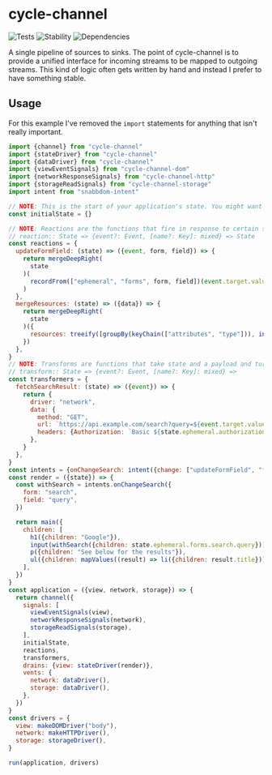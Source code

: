 # cycle-channel

![Tests][BADGE_TRAVIS]
![Stability][BADGE_STABILITY]
![Dependencies][BADGE_DEPENDENCY]

A single pipeline of sources to sinks. The point of cycle-channel is to provide a unified interface for incoming streams to be mapped to outgoing streams. This kind of logic often gets written by hand and instead I prefer to have something stable.


## Usage

For this example I've removed the `import` statements for anything that isn't really important.


``` javascript
import {channel} from "cycle-channel"
import {stateDriver} from "cycle-channel"
import {dataDriver} from "cycle-channel"
import {viewEventSignals} from "cycle-channel-dom"
import {networkResponseSignals} from "cycle-channel-http"
import {storageReadSignals} from "cycle-channel-storage"
import intent from "snabbdom-intent"

// NOTE: This is the start of your application's state. You might want something more complicated than this.
const initialState = {}

// NOTE: Reactions are the functions that fire in response to certain signals. They receive the current state and the payload). They return the next state:
// reaction:: State => {event?: Event, [name?: Key]: mixed} => State
const reactions = {
  updateFormField: (state) => ({event, form, field}) => {
    return mergeDeepRight(
      state
    )(
      recordFrom(["ephemeral", "forms", form, field])(event.target.value)
    )
  },
  mergeResources: (state) => ({data}) => {
    return mergeDeepRight(
      state
    )({
      resources: treeify([groupBy(keyChain(["attributes", "type"])), indexBy(key("id"))])(data)
    })
  },
}
// NOTE: Transforms are functions that take state and a payload and turn them into transmissions meant for drivers. For example, you may want a button press to trigger a http request. They must return a Transmission:
// transform:: State => {event?: Event, [name?: Key]: mixed} =>
const transformers = {
  fetchSearchResult: (state) => ({event}) => {
    return {
      driver: "network",
      data: {
        method: "GET",
        url: `https://api.example.com/search?query=${event.target.value}`,
        headers: {Authorization: `Basic ${state.ephemeral.authorization}`},
      },
    }
  },
}
const intents = {onChangeSearch: intent({change: ["updateFormField", "fetchSearchResult"]})}
const render = ({state}) => {
  const withSearch = intents.onChangeSearch({
    form: "search",
    field: "query",
  })

  return main({
    children: [
      h1({children: "Google"}),
      input(withSearch({children: state.ephemeral.forms.search.query})),
      p({children: "See below for the results"}),
      ul({children: mapValues((result) => li({children: result.title}))(state.resources.results)}),
    ],
  })
}
const application = ({view, network, storage}) => {
  return channel({
    signals: [
      viewEventSignals(view),
      networkResponseSignals(network),
      storageReadSignals(storage),
    ],
    initialState,
    reactions,
    transformers,
    drains: {view: stateDriver(render)},
    vents: {
      network: dataDriver(),
      storage: dataDriver(),
    },
  })
}
const drivers = {
  view: makeDOMDriver("body"),
  network: makeHTTPDriver(),
  storage: storageDriver(),
}

run(application, drivers)
```

[BADGE_TRAVIS]: https://img.shields.io/travis/krainboltgreene/cycle-channel.svg?maxAge=2592000&style=flat-square
[BADGE_STABILITY]: https://img.shields.io/badge/stability-strong-green.svg?maxAge=2592000&style=flat-square
[BADGE_DEPENDENCY]: https://img.shields.io/david/krainboltgreene/cycle-channel.svg?maxAge=2592000&style=flat-square
